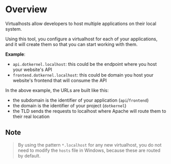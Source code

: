 # Overview

Virtualhosts allow developers to host multiple applications on their local system.

Using this tool, you configure a virtualhost for each of your applications, and it will create them so that you can
start working with them.

**Example**:

- `api.dotkernel.localhost`: this could be the endpoint where you host your website's API
- `frontend.dotkernel.localhost`: this could be domain you host your website's frontend that will consume the API

In the above example, the URLs are built like this:

- the subdomain is the identifier of your application (`api`/`frontend`)
- the domain is the identifier of your project (`dotkernel`)
- the TLD sends the requests to localhost where Apache will route them to their real location

## Note
> By using the pattern `*.localhost` for any new virtualhost, you do not need to modify the `hosts` file in Windows,
> because these are routed by default.
